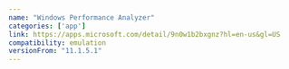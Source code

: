 ```yaml
---
name: "Windows Performance Analyzer"
categories: ['app']
link: https://apps.microsoft.com/detail/9n0w1b2bxgnz?hl=en-us&gl=US
compatibility: emulation
versionFrom: "11.1.5.1"
---
```



